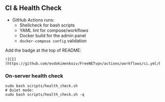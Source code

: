 ## CI & Health Check

- GitHub Actions runs:
  - Shellcheck for bash scripts
  - YAML lint for compose/workflows
  - Docker build for the admin panel
  - `docker-compose config` validation

Add the badge at the top of README:

```
![CI](https://github.com/evdokimenkoiv/FreeNETvpn/actions/workflows/ci.yml/badge.svg)
```

### On-server health check

```
sudo bash scripts/health_check.sh
# Quiet mode:
sudo bash scripts/health_check.sh -q
```
